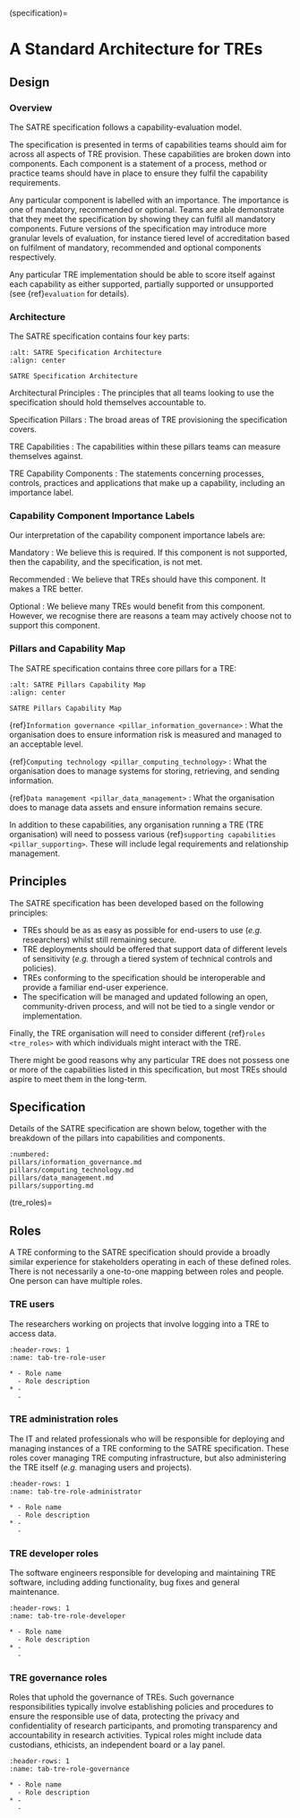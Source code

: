 (specification)=

# A Standard Architecture for TREs

<!-- What this document intends to do (and what it doesn't), the level of detail we aim for contrasted with other technical standards -->

## Design

### Overview

The SATRE specification follows a capability-evaluation model.

The specification is presented in terms of capabilities teams should aim for across all aspects of TRE provision.
These capabilities are broken down into components.
Each component is a statement of a process, method or practice teams should have in place to ensure they fulfil the capability requirements.

Any particular component is labelled with an importance.
The importance is one of mandatory, recommended or optional.
Teams are able demonstrate that they meet the specification by showing they can fulfil all mandatory components.
Future versions of the specification may introduce more granular levels of evaluation, for instance tiered level of accreditation based on fulfilment of mandatory, recommended and optional components respectively.

Any particular TRE implementation should be able to score itself against each capability as either supported, partially supported or unsupported (see {ref}`evaluation` for details).

### Architecture

The SATRE specification contains four key parts:

```{figure} ../images/Architecture.svg
:alt: SATRE Specification Architecture
:align: center

SATRE Specification Architecture
```

Architectural Principles
: The principles that all teams looking to use the specification should hold themselves accountable to.

Specification Pillars
: The broad areas of TRE provisioning the specification covers.

TRE Capabilities
: The capabilities within these pillars teams can measure themselves against.

TRE Capability Components
: The statements concerning processes, controls, practices and applications that make up a capability, including an importance label.

### Capability Component Importance Labels

Our interpretation of the capability component importance labels are:

Mandatory
: We believe this is required. If this component is not supported, then the capability, and the specification, is not met.

Recommended
: We believe that TREs should have this component. It makes a TRE better.

Optional
: We believe many TREs would benefit from this component. However, we recognise there are reasons a team may actively choose not to support this component.

### Pillars and Capability Map

The SATRE specification contains three core pillars for a TRE:

```{figure} ../images/Capability_Map.svg
:alt: SATRE Pillars Capability Map
:align: center

SATRE Pillars Capability Map
```

{ref}`Information governance <pillar_information_governance>`
: What the organisation does to ensure information risk is measured and managed to an acceptable level.

{ref}`Computing technology <pillar_computing_technology>`
: What the organisation does to manage systems for storing, retrieving, and sending information.

{ref}`Data management <pillar_data_management>`
: What the organisation does to manage data assets and ensure information remains secure.

In addition to these capabilities, any organisation running a TRE (TRE organisation) will need to possess various {ref}`supporting capabilities <pillar_supporting>`.
These will include legal requirements and relationship management.

## Principles

The SATRE specification has been developed based on the following principles:

- TREs should be as as easy as possible for end-users to use (_e.g._ researchers) whilst still remaining secure.
- TRE deployments should be offered that support data of different levels of sensitivity (_e.g._ through a tiered system of technical controls and policies).
- TREs conforming to the specification should be interoperable and provide a familiar end-user experience.
- The specification will be managed and updated following an open, community-driven process, and will not be tied to a single vendor or implementation.

Finally, the TRE organisation will need to consider different {ref}`roles <tre_roles>` with which individuals might interact with the TRE.

There might be good reasons why any particular TRE does not possess one or more of the capabilities listed in this specification, but most TREs should aspire to meet them in the long-term.

<!-- List of capabilities. Each of these hould be described in prose and accompanied by a short requirements table of "Statement" and "Guidance" for each requirement. -->

## Specification

Details of the SATRE specification are shown below, together with the breakdown of the pillars into capabilities and components.

```{toctree}
:numbered:
pillars/information_governance.md
pillars/computing_technology.md
pillars/data_management.md
pillars/supporting.md
```

(tre_roles)=
## Roles

A TRE conforming to the SATRE specification should provide a broadly similar experience for stakeholders operating in each of these defined roles.
There is not necessarily a one-to-one mapping between roles and people.
One person can have multiple roles.

### TRE users

The researchers working on projects that involve logging into a TRE to access data.

<!-- The document will explain that user experience of the platform and associated documentation should feel similar across TREs conforming to SATRE specification. -->

```{list-table}
:header-rows: 1
:name: tab-tre-role-user

* - Role name
  - Role description
* -
  -
```

### TRE administration roles

The IT and related professionals who will be responsible for deploying and managing instances of a TRE conforming to the SATRE specification.
These roles cover managing TRE computing infrastructure, but also administering the TRE itself (_e.g._ managing users and projects).

<!-- The document will explain that SATRE conforming TREs should have documentation and infrastructure deployment code/apps that conform to software engineering best practices, which are also defined here, making them "simple" for an IT professional to follow; troubleshooting steps included. -->

```{list-table}
:header-rows: 1
:name: tab-tre-role-administrator

* - Role name
  - Role description
* -
  -
```

### TRE developer roles

The software engineers responsible for developing and maintaining TRE software, including adding functionality, bug fixes and general maintenance.

<!-- The document will explain recommended practices suitable for developing a software of this complexity and reference learnings from existing TRE developers. -->

```{list-table}
:header-rows: 1
:name: tab-tre-role-developer

* - Role name
  - Role description
* -
  -
```

### TRE governance roles

Roles that uphold the governance of TREs.
Such governance responsibilities typically involve establishing policies and procedures to ensure the responsible use of data, protecting the privacy and confidentiality of research participants, and promoting transparency and accountability in research activities.
Typical roles might include data custodians, ethicists, an independent board or a lay panel.

```{list-table}
:header-rows: 1
:name: tab-tre-role-governance

* - Role name
  - Role description
* -
  -
```
